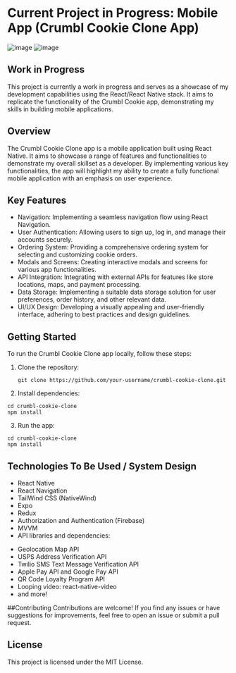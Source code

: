 # Current Project in Progress: Mobile App (Crumbl Cookie Clone App)
![image](https://github.com/wsup-mike/crumbl-cookie-clone/assets/40747156/d8bf4d55-512e-4e74-b297-709b27c2dbfc)
![image](https://github.com/wsup-mike/crumbl-cookie-clone/assets/40747156/00edf29d-6530-4238-8f1b-b1126219e920)


## Work in Progress
This project is currently a work in progress and serves as a showcase of my development capabilities using the React/React Native stack. It aims to replicate the functionality of the Crumbl Cookie app, demonstrating my skills in building mobile applications.

## Overview
The Crumbl Cookie Clone app is a mobile application built using React Native. It aims to showcase a range of features and functionalities to demonstrate my overall skillset as a developer. By implementing various key functionalities, the app will highlight my ability to create a fully functional mobile application with an emphasis on user experience.

## Key Features
- Navigation: Implementing a seamless navigation flow using React Navigation.
- User Authentication: Allowing users to sign up, log in, and manage their accounts securely.
- Ordering System: Providing a comprehensive ordering system for selecting and customizing cookie orders.
- Modals and Screens: Creating interactive modals and screens for various app functionalities.
- API Integration: Integrating with external APIs for features like store locations, maps, and payment processing.
- Data Storage: Implementing a suitable data storage solution for user preferences, order history, and other relevant data.
- UI/UX Design: Developing a visually appealing and user-friendly interface, adhering to best practices and design guidelines.

## Getting Started
To run the Crumbl Cookie Clone app locally, follow these steps:

1. Clone the repository:
   ```
   git clone https://github.com/your-username/crumbl-cookie-clone.git
   ```

2. Install dependencies:
```
cd crumbl-cookie-clone
npm install
```
3. Run the app:
```
cd crumbl-cookie-clone
npm install
```

## Technologies To Be Used / System Design
- React Native
- React Navigation
- TailWind CSS (NativeWind)
- Expo
- Redux
- Authorization and Authentication (Firebase)
- MVVM
- API libraries and dependencies:
+ Geolocation Map API
+ USPS Address Verification API
+ Twilio SMS Text Message Verification API
+ Apple Pay API and Google Pay API
+ QR Code Loyalty Program API
+ Looping video: react-native-video
+ and more!


##Contributing
Contributions are welcome! If you find any issues or have suggestions for improvements, feel free to open an issue or submit a pull request.

## License
This project is licensed under the MIT License.
